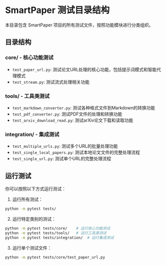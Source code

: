 # SmartPaper 测试目录结构

本目录包含 SmartPaper 项目的所有测试文件，按照功能模块进行分类组织。

## 目录结构

### core/ - 核心功能测试
- `test_paper_url.py`: 测试论文URL处理的核心功能，包括提示词模式和智能代理模式
- `test_stream.py`: 测试流式处理相关功能

### tools/ - 工具类测试
- `test_markdown_converter.py`: 测试各种格式文件到Markdown的转换功能
- `test_pdf_converter.py`: 测试PDF文件的处理和转换功能
- `test_arxiv_download_read.py`: 测试arXiv论文下载和读取功能

### integration/ - 集成测试
- `test_multiple_urls.py`: 测试多个URL的批量处理功能
- `test_single_local_papers.py`: 测试本地论文文件的完整处理流程
- `test_single_url.py`: 测试单个URL的完整处理流程

## 运行测试

你可以按照以下方式运行测试：

1. 运行所有测试：
```bash
python -m pytest tests/
```

2. 运行特定类别的测试：
```bash
python -m pytest tests/core/    # 运行核心功能测试
python -m pytest tests/tools/   # 运行工具类测试
python -m pytest tests/integration/  # 运行集成测试
```

3. 运行单个测试文件：
```bash
python -m pytest tests/core/test_paper_url.py
```
